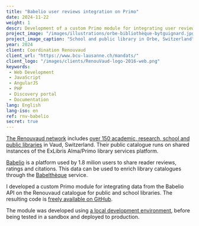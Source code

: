 ```yaml
---
title: "Babelio user reviews integration on Primo"
date: 2024-11-22
weight: 1
descr: Development of a custom Primo module for integrating user reviews from the Bablio platform for a public library network.
project_image: "/images/illustrations/orbe-bibliothèque-bytguignard.jpg"
project_image_caption: "School and public library in Orbe, Switzerland"
year: 2024
client: Coordination Renouvaud
client_url: "https://www.bcu-lausanne.ch/mandats/"
client_logo: "/images/clients/RenouVaud-logo-2016-web.png"
keywords: 
 - Web Development
 - JavaScript
 - AngularJS
 - PHP
 - Discovery portal
 - Documentation
lang: English
lang-iso: en
ref: rnv-babelio
secret: true
---
```


[The Renouvaud network](https://www.bcu-lausanne.ch/mandats/) includes 
[over 150 academic, research, school and public libraries](https://map.renouvaud.ch/) in Vaud, Switzerland. Their public catalogue
runs on shared instances of the ExLibris Alma/Primo library services platform.

[Babelio](https://www.babelio.com/) is a platform used by 1.8 milion users to share reader reviews, ratings and citations.
This data can be used to enrich library catalogues through the [Babelthèque](https://www.babelio.com/article/2065/babeltheque)
service.

I developed a custom Primo module for integrating data from the Babelio API on the Renouvaud catalogue for public and school libraries.
The resulting code is [freely available on GitHub](https://github.com/dis-unige/swisscovery-vu3).

The module was developed using [a local development environment](https://github.com/ExLibrisGroup/primo-explore-devenv),
before being tested in a sandbox and deployed to production.